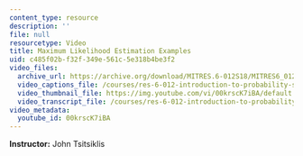 ```yaml
---
content_type: resource
description: ''
file: null
resourcetype: Video
title: Maximum Likelihood Estimation Examples
uid: c485f02b-f32f-349e-561c-5e318b4be3f2
video_files:
  archive_url: https://archive.org/download/MITRES.6-012S18/MITRES6_012S18_L20-10_300k.mp4
  video_captions_file: /courses/res-6-012-introduction-to-probability-spring-2018/93fd3f4a2d91582b977c3ded5a51359a_00krscK7iBA.vtt
  video_thumbnail_file: https://img.youtube.com/vi/00krscK7iBA/default.jpg
  video_transcript_file: /courses/res-6-012-introduction-to-probability-spring-2018/d715a9e87c295b5672a536b28fa7e173_00krscK7iBA.pdf
video_metadata:
  youtube_id: 00krscK7iBA
---
```


**Instructor:** John Tsitsiklis